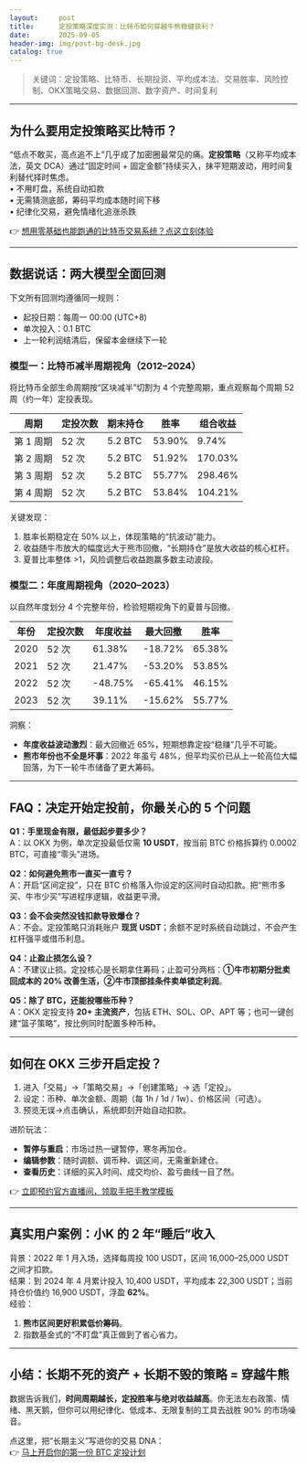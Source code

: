 ```yaml
---
layout:     post
title:      定投策略深度实测：比特币如何穿越牛熊稳健获利？
date:       2025-09-05
header-img: img/post-bg-desk.jpg
catalog: true
---
```


> 关键词：定投策略、比特币、长期投资、平均成本法、交易胜率、风险控制、OKX策略交易、数据回测、数字资产、时间复利

---

## 为什么要用定投策略买比特币？
“低点不敢买，高点追不上”几乎成了加密圈最常见的痛。**定投策略**（又称平均成本法，英文 DCA）通过“固定时间 + 固定金额”持续买入，抹平短期波动，用时间复利替代择时焦虑。  
• 不用盯盘，系统自动扣款  
• 无需猜测底部，筹码平均成本随时间下移  
• 纪律化交易，避免情绪化追涨杀跌  

👉 [想用零基础也能跑通的比特币交易系统？点这立刻体验](https://okxdog.com/)

---

## 数据说话：两大模型全面回测
下文所有回测均遵循同一规则：  
- 起投日期：每周一 00:00 (UTC+8)  
- 单次投入：0.1 BTC  
- 上一轮利润结清后，保留本金继续下一轮

### 模型一：比特币减半周期视角（2012–2024）
将比特币全部生命周期按“区块减半”切割为 4 个完整周期，重点观察每个周期 52 周（约一年）定投表现。

| 周期 | 定投次数 | 期末持仓 | 胜率 | 组合收益 |
|------|----------|----------|------|----------|
| 第 1 周期 | 52 次 | 5.2 BTC | 53.90% | 9.74% |
| 第 2 周期 | 52 次 | 5.2 BTC | 51.92% | 170.03% |
| 第 3 周期 | 52 次 | 5.2 BTC | 55.77% | 298.46% |
| 第 4 周期 | 52 次 | 5.2 BTC | 53.84% | 104.21% |

关键发现：  
1. 胜率长期稳定在 50% 以上，体现策略的“抗波动”能力。  
2. 收益随牛市放大的幅度远大于熊市回撤，“长期持仓”是放大收益的核心杠杆。  
3. 夏普比率整体 >1，风险调整后收益跑赢多数主动波段。  

### 模型二：年度周期视角（2020–2023）
以自然年度划分 4 个完整年份，检验短期视角下的夏普与回撤。

| 年份 | 定投次数 | 年度收益 | 最大回撤 | 胜率 |
|------|----------|----------|----------|------|
| 2020 | 52 次 | 61.38% | -18.72% | 65.38% |
| 2021 | 52 次 | 21.47% | -53.20% | 53.85% |
| 2022 | 52 次 | -48.75% | -65.41% | 46.15% |
| 2023 | 52 次 | 39.11% | -15.62% | 55.77% |

洞察：  
- **年度收益波动激烈**：最大回撤近 65%，短期想靠定投“稳赚”几乎不可能。  
- **熊市年份也不全是坏事**：2022 年虽亏 48%，但平均买价已从上一轮高位大幅回落，为下一轮牛市储备了更大筹码。  

---

## FAQ：决定开始定投前，你最关心的 5 个问题

**Q1：手里现金有限，最低起步要多少？**  
A：以 OKX 为例，单次定投最低仅需 **10 USDT**，按当前 BTC 价格拆算约 0.0002 BTC，可直接“零头”进场。

**Q2：如何避免熊市一直买一直亏？**  
A：开启“区间定投”，只在 BTC 价格落入你设定的区间时自动扣款。把“熊市多买、牛市少买”写进程序逻辑，收益更平滑。  

**Q3：会不会突然没钱扣款导致爆仓？**  
A：不会。定投策略只消耗账户 **现货 USDT**；余额不足时系统自动跳过，不会产生杠杆强平或借币利息。  

**Q4：止盈止损怎么设？**  
A：不建议止损。定投核心是长期拿住筹码；止盈可分两档：**①牛市初期分批卖回成本的 20% 改善生活，②牛市顶部挂条件卖单锁定利润**。  

**Q5：除了 BTC，还能投哪些币种？**  
A：OKX 定投支持 **20+ 主流资产**，包括 ETH、SOL、OP、APT 等；也可一键创建“篮子策略”，按比例同时配置多种币种。  

---

## 如何在 OKX 三步开启定投？
1. 进入「交易」→「策略交易」→「创建策略」→ 选「定投」。  
2. 设定：币种、单次金额、周期（每 1h / 1d / 1w）、价格区间（可选）。  
3. 预览无误→点击确认，系统即刻开始自动扣款。  

进阶玩法：  
- **暂停与重启**：市场过热一键暂停，寒冬再加仓。  
- **编辑参数**：随时调额、调币种、调区间，无需重新建仓。  
- **查看历史**：详细的买入时间、成交均价、盈亏曲线一目了然。  

👉 [立即预约官方直播间，领取手把手教学模板](https://okxdog.com/)

---

## 真实用户案例：小K 的 2 年“睡后”收入  
背景：2022 年 1 月入场，选择每周投 100 USDT，区间 16,000–25,000 USDT 之间才扣款。  
结果：到 2024 年 4 月累计投入 10,400 USDT，平均成本 22,300 USDT；当前持仓价值约 16,900 USDT，浮盈 **62%**。  
经验：  
1. **熊市区间更好积累低价筹码**。  
2. 指数基金式的“不盯盘”真正做到了省心省力。  

---

## 小结：长期不死的资产 + 长期不毁的策略 = 穿越牛熊
数据告诉我们，**时间周期越长，定投胜率与绝对收益越高**。你无法左右政策、情绪、黑天鹅，但你可以用纪律化、低成本、无限复制的工具去战胜 90% 的市场噪音。  

点这里，把“长期主义”写进你的交易 DNA：  
👉 [马上开启你的第一份 BTC 定投计划](https://okxdog.com/)